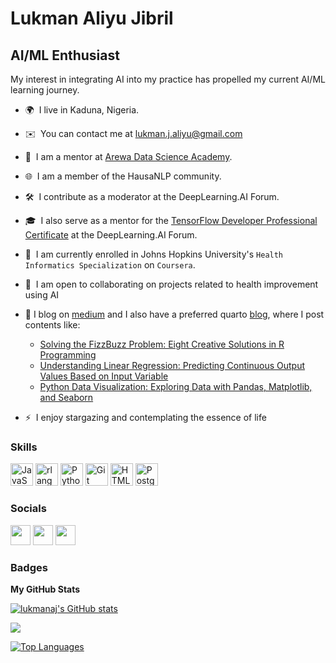 Lukman Aliyu Jibril
====================================

AI/ML Enthusiast
-----------------------------


My interest in integrating AI into my practice has propelled my current AI/ML learning journey. 

* 🌍  I live in Kaduna, Nigeria.
* ✉️  You can contact me at [lukman.j.aliyu@gmail.com](mailto:lukman.j.aliyu@gmail.com) 
* 👥  I am a mentor at [Arewa Data Science Academy](https://arewadatascience.github.io/).
* 🌐  I am a member of the HausaNLP community.
* 🛠  I contribute as a moderator at the DeepLearning.AI Forum.
* 🎓  I also serve as a mentor for the [TensorFlow Developer Professional Certificate](https://www.coursera.org/professional-certificates/tensorflow-in-practice) at the DeepLearning.AI Forum.
* 🧠  I am currently enrolled in Johns Hopkins University's `Health Informatics Specialization`  on `Coursera`.
* 🤝  I am open to collaborating on projects related to health improvement using AI
* 📝  I blog on [medium](https://lukmanaj.medium.com/) and I also have a preferred quarto [blog](https://lukmanaj.github.io/ailearningloop/), where I post contents like:
  
    * [Solving the FizzBuzz Problem: Eight Creative Solutions in R Programming](https://lukmanaj.medium.com/solving-the-fizzbuzz-problem-eight-creative-solutions-in-r-programming-ead8a01048b1)
    * [Understanding Linear Regression: Predicting Continuous Output Values Based on Input Variable](https://lukmanaj.medium.com/understanding-linear-regression-predicting-continuous-output-values-based-on-input-variables-3e78f404492)
    * [Python Data Visualization: Exploring Data with Pandas, Matplotlib, and Seaborn](https://lukmanaj.medium.com/python-data-visualization-exploring-data-with-pandas-matplotlib-and-seaborn-a0edd5aa6014)
* ⚡  I enjoy stargazing and contemplating the essence of life

### Skills


<p align="left">
<a href="https://developer.mozilla.org/en-US/docs/Web/JavaScript" target="_blank" rel="noreferrer"><img src="https://raw.githubusercontent.com/danielcranney/readme-generator/main/public/icons/skills/javascript-colored.svg" width="36" height="36" alt="JavaScript" /></a>
<a href="https://www.r-project.org/" target="_blank" rel="noreferrer"><img src="https://raw.githubusercontent.com/danielcranney/readme-generator/main/public/icons/skills/rlang-colored.svg" width="36" height="36" alt="rlang" /></a>
<a href="https://www.python.org/" target="_blank" rel="noreferrer"><img src="https://raw.githubusercontent.com/danielcranney/readme-generator/main/public/icons/skills/python-colored.svg" width="36" height="36" alt="Python" /></a>
<a href="https://git-scm.com/" target="_blank" rel="noreferrer"><img src="https://raw.githubusercontent.com/danielcranney/readme-generator/main/public/icons/skills/git-colored.svg" width="36" height="36" alt="Git" /></a>
<a href="https://developer.mozilla.org/en-US/docs/Glossary/HTML5" target="_blank" rel="noreferrer"><img src="https://raw.githubusercontent.com/danielcranney/readme-generator/main/public/icons/skills/html5-colored.svg" width="36" height="36" alt="HTML5" /></a>
<a href="https://www.postgresql.org/" target="_blank" rel="noreferrer"><img src="https://raw.githubusercontent.com/danielcranney/readme-generator/main/public/icons/skills/postgresql-colored.svg" width="36" height="36" alt="PostgreSQL" /></a>
</p>


### Socials

<p align="left"> <a href="https://discord.com/users/lukmanaj" target="_blank" rel="noreferrer"><img src="https://raw.githubusercontent.com/danielcranney/readme-generator/main/public/icons/socials/discord.svg" width="32" height="32" /></a> <a href="https://www.github.com/lukmanaj" target="_blank" rel="noreferrer"><img src="https://raw.githubusercontent.com/danielcranney/readme-generator/main/public/icons/socials/github.svg" width="32" height="32" /></a> <a href="https://www.linkedin.com/in/lukman-a-j" target="_blank" rel="noreferrer"><img src="https://raw.githubusercontent.com/danielcranney/readme-generator/main/public/icons/socials/linkedin.svg" width="32" height="32" /></a> </p>

### Badges

<b>My GitHub Stats</b>

<a href="http://www.github.com/lukmanaj"><img src="https://github-readme-stats.vercel.app/api?username=lukmanaj&show_icons=true&hide=&count_private=true&title_color=0891b2&text_color=ffffff&icon_color=0891b2&bg_color=1c1917&hide_border=true&show_icons=true" alt="lukmanaj's GitHub stats" /></a>

<a href="http://www.github.com/lukmanaj"><img src="https://github-readme-streak-stats.herokuapp.com/?user=lukmanaj&stroke=ffffff&background=1c1917&ring=0891b2&fire=0891b2&currStreakNum=ffffff&currStreakLabel=0891b2&sideNums=ffffff&sideLabels=ffffff&dates=ffffff&hide_border=true" /></a>

<a href="https://github.com/lukmanaj" align="left"><img src="https://github-readme-stats.vercel.app/api/top-langs/?username=lukmanaj&langs_count=10&title_color=0891b2&text_color=ffffff&icon_color=0891b2&bg_color=1c1917&hide_border=true&locale=en&custom_title=Top%20%Languages" alt="Top Languages" /></a>
